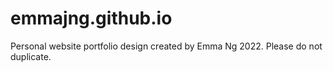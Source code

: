 # emmajng.github.io

Personal website portfolio design created by Emma Ng 2022. Please do not duplicate.

